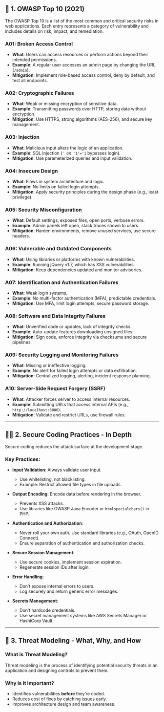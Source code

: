 ## 📌 1. OWASP Top 10 (2021)

The OWASP Top 10 is a list of the most common and critical security risks in web applications. Each entry represents a category of vulnerability and includes details on risk, impact, and remediation.

### A01: Broken Access Control
- **What**: Users can access resources or perform actions beyond their intended permissions.
- **Example**: A regular user accesses an admin page by changing the URL (`/admin`).
- **Mitigation**: Implement role-based access control, deny by default, and test all endpoints.

### A02: Cryptographic Failures
- **What**: Weak or missing encryption of sensitive data.
- **Example**: Transmitting passwords over HTTP, storing data without encryption.
- **Mitigation**: Use HTTPS, strong algorithms (AES-256), and secure key management.

### A03: Injection
- **What**: Malicious input alters the logic of an application.
- **Example**: SQL Injection (`' OR '1'='1` bypasses login).
- **Mitigation**: Use parameterized queries and input validation.
  
### A04: Insecure Design
- **What**: Flaws in system architecture and logic.
- **Example**: No limits on failed login attempts.
- **Mitigation**: Apply security principles during the design phase (e.g., least privilege).

### A05: Security Misconfiguration
- **What**: Default settings, exposed files, open ports, verbose errors.
- **Example**: Admin panels left open, stack traces shown to users.
- **Mitigation**: Harden environments, remove unused services, use secure headers.

### A06: Vulnerable and Outdated Components
- **What**: Using libraries or platforms with known vulnerabilities.
- **Example**: Running jQuery v1.7, which has XSS vulnerabilities.
- **Mitigation**: Keep dependencies updated and monitor advisories.

### A07: Identification and Authentication Failures
- **What**: Weak login systems.
- **Example**: No multi-factor authentication (MFA), predictable credentials.
- **Mitigation**: Use MFA, limit login attempts, secure password storage.

### A08: Software and Data Integrity Failures
- **What**: Unverified code or updates, lack of integrity checks.
- **Example**: Auto-update features downloading unsigned files.
- **Mitigation**: Sign code, enforce integrity via checksums and secure pipelines.

### A09: Security Logging and Monitoring Failures
- **What**: Missing or ineffective logging.
- **Example**: No alert for failed login attempts or data exfiltration.
- **Mitigation**: Centralized logging, alerting, incident response planning.

### A10: Server-Side Request Forgery (SSRF)
- **What**: Attacker forces server to access internal resources.
- **Example**: Submitting URLs that access internal APIs (e.g., `http://localhost:8000`).
- **Mitigation**: Validate and restrict URLs, use firewall rules.

---

## 🧑‍💻 2. Secure Coding Practices - In Depth

Secure coding reduces the attack surface at the development stage.

### Key Practices:
- **Input Validation**: Always validate user input.
  - Use whitelisting, not blacklisting.
  - Example: Restrict allowed file types in file uploads.

- **Output Encoding**: Encode data before rendering in the browser.
  - Prevents XSS attacks.
  - Use libraries like OWASP Java Encoder or `htmlspecialchars()` in PHP.

- **Authentication and Authorization**:
  - Never roll your own auth. Use standard libraries (e.g., OAuth, OpenID Connect).
  - Ensure separation of authentication and authorization checks.

- **Secure Session Management**:
  - Use secure cookies, implement session expiration.
  - Regenerate session IDs after login.

- **Error Handling**:
  - Don’t expose internal errors to users.
  - Log securely and return generic error messages.

- **Secrets Management**:
  - Don’t hardcode credentials.
  - Use secret management systems like AWS Secrets Manager or HashiCorp Vault.

---

## 🧠 3. Threat Modeling - What, Why, and How

### What is Threat Modeling?
Threat modeling is the process of identifying potential security threats in an application and designing controls to prevent them.

### Why is it Important?
- Identifies vulnerabilities **before** they’re coded.
- Reduces cost of fixes by catching issues early.
- Improves architecture design and team awareness.
